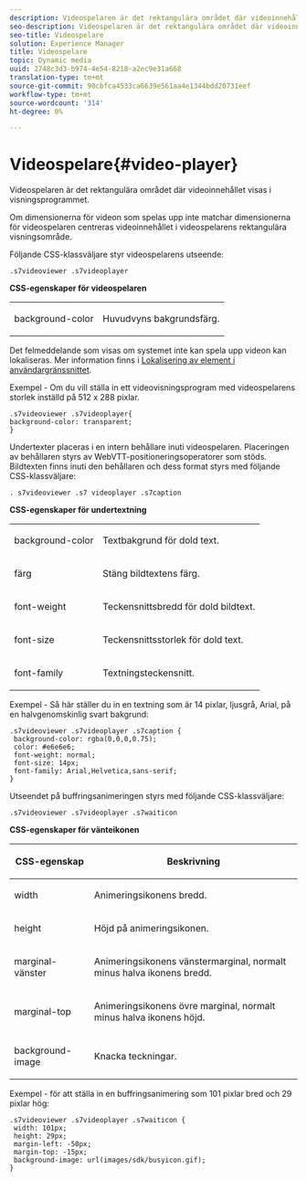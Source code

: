 ```yaml
---
description: Videospelaren är det rektangulära området där videoinnehållet visas i visningsprogrammet.
seo-description: Videospelaren är det rektangulära området där videoinnehållet visas i visningsprogrammet.
seo-title: Videospelare
solution: Experience Manager
title: Videospelare
topic: Dynamic media
uuid: 2748c3d3-b974-4e54-8218-a2ec9e31a668
translation-type: tm+mt
source-git-commit: 90cbfca4533ca6639e561aa4e1344bdd20731eef
workflow-type: tm+mt
source-wordcount: '314'
ht-degree: 0%

---
```



# Videospelare{#video-player}

Videospelaren är det rektangulära området där videoinnehållet visas i visningsprogrammet.

<!--<a id="section_061E550C1C1D4DB2BD663A898895B38C"></a>-->

Om dimensionerna för videon som spelas upp inte matchar dimensionerna för videospelaren centreras videoinnehållet i videospelarens rektangulära visningsområde.

Följande CSS-klassväljare styr videospelarens utseende:

```
.s7videoviewer .s7videoplayer
```

**CSS-egenskaper för videospelaren**

<table id="table_C48C56E696304C9BAFEE71BA9EA9A174"> 
 <tbody> 
  <tr> 
   <td colname="col1"> <p> <span class="codeph"> background-color  </span> </p> </td> 
   <td colname="col2"> <p>Huvudvyns bakgrundsfärg. </p> </td> 
  </tr> 
 </tbody> 
</table>

Det felmeddelande som visas om systemet inte kan spela upp videon kan lokaliseras. Mer information finns i [Lokalisering av element i användargränssnittet](../../../c-html5-s7-aem-asset-viewers/c-html5-video-reference/r-html5-video-viewer-20-localization.md#concept-1d5ca2d8480f4064a51eddba13940aad).

Exempel - Om du vill ställa in ett videovisningsprogram med videospelarens storlek inställd på 512 x 288 pixlar.

```
.s7videoviewer .s7videoplayer{ 
background-color: transparent; 
}
```

Undertexter placeras i en intern behållare inuti videospelaren. Placeringen av behållaren styrs av WebVTT-positioneringsoperatorer som stöds. Bildtexten finns inuti den behållaren och dess format styrs med följande CSS-klassväljare:

`. s7videoviewer .s7 videoplayer .s7caption`

**CSS-egenskaper för undertextning**

<table id="table_960E0D4FB91748FF9FC73C925B81879C"> 
 <tbody> 
  <tr> 
   <td colname="col1"> <p> <span class="codeph"> background-color  </span> </p> </td> 
   <td colname="col2"> <p>Textbakgrund för dold text. </p> </td> 
  </tr> 
  <tr> 
   <td colname="col1"> <p> <span class="codeph"> färg  </span> </p> </td> 
   <td colname="col2"> <p>Stäng bildtextens färg. </p> </td> 
  </tr> 
  <tr> 
   <td colname="col1"> <p> <span class="codeph"> font-weight  </span> </p> </td> 
   <td colname="col2"> <p> Teckensnittsbredd för dold bildtext. </p> </td> 
  </tr> 
  <tr> 
   <td colname="col1"> <p> <span class="codeph"> font-size  </span> </p> </td> 
   <td colname="col2"> <p> Teckensnittsstorlek för dold text. </p> </td> 
  </tr> 
  <tr> 
   <td colname="col1"> <p> <span class="codeph"> font-family  </span> </p> </td> 
   <td colname="col2"> <p>Textningsteckensnitt. </p> </td> 
  </tr> 
 </tbody> 
</table>

Exempel - Så här ställer du in en textning som är 14 pixlar, ljusgrå, Arial, på en halvgenomskinlig svart bakgrund:

```
.s7videoviewer .s7videoplayer .s7caption { 
 background-color: rgba(0,0,0,0.75); 
 color: #e6e6e6; 
 font-weight: normal; 
 font-size: 14px; 
 font-family: Arial,Helvetica,sans-serif; 
}
```

Utseendet på buffringsanimeringen styrs med följande CSS-klassväljare:

```
.s7videoviewer .s7videoplayer .s7waiticon
```

**CSS-egenskaper för vänteikonen**

<table id="table_8DB41A0FF2A746F78B763564C4F3EBE0"> 
 <thead> 
  <tr> 
   <th colname="col1" class="entry"> <p>CSS-egenskap </p> </th> 
   <th colname="col2" class="entry"> <p>Beskrivning </p> </th> 
  </tr> 
 </thead>
 <tbody> 
  <tr> 
   <td colname="col1"> <p> <span class="codeph"> width </span> </p> </td> 
   <td colname="col2"> <p> Animeringsikonens bredd. </p> </td> 
  </tr> 
  <tr> 
   <td colname="col1"> <p> <span class="codeph"> height  </span> </p> </td> 
   <td colname="col2"> <p> Höjd på animeringsikonen. </p> </td> 
  </tr> 
  <tr> 
   <td colname="col1"> <p> <span class="codeph"> marginal-vänster  </span> </p> </td> 
   <td colname="col2"> <p> Animeringsikonens vänstermarginal, normalt minus halva ikonens bredd. </p> </td> 
  </tr> 
  <tr> 
   <td colname="col1"> <p> <span class="codeph"> marginal-top  </span> </p> </td> 
   <td colname="col2"> <p> Animeringsikonens övre marginal, normalt minus halva ikonens höjd. </p> </td> 
  </tr> 
  <tr> 
   <td colname="col1"> <p> <span class="codeph"> background-image  </span> </p> </td> 
   <td colname="col2"> <p> Knacka teckningar. </p> </td> 
  </tr> 
 </tbody> 
</table>

Exempel - för att ställa in en buffringsanimering som 101 pixlar bred och 29 pixlar hög:

```
.s7videoviewer .s7videoplayer .s7waiticon { 
 width: 101px; 
 height: 29px; 
 margin-left: -50px; 
 margin-top: -15px; 
 background-image: url(images/sdk/busyicon.gif); 
}
```

